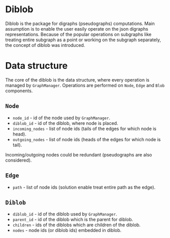
# Diblob

Diblob is the package for digraphs (pseudographs) computations.
Main assumption is to enable the user easily operate on the json digraphs representations. Because of the popular operations on subgraphs like treating entire subgraph as a point or working on the subgraph separately, the concept of diblob was introduced. 

# Data structure

The core of the diblob is the data structure, where every operation is managed by `GraphManager`. Operations are performed on `Node`, `Edge` and `Blob` components. 


<Picture placeholder>


## `Node`
- `node_id` - id of the node used by `GraphManager`. 
- `diblob_id` - id of the diblob, where node is placed.
- `incoming_nodes` - list of node ids (tails of the edges for which node is head).
- `outgoing_nodes` - list of node ids (heads of the edges for which node is tail).

Incoming/outgoing nodes could be redundant (pseudographs are also considered).

## `Edge`
 - `path` - list of node ids (solution enable treat entire path as the edge).

## `Diblob`
- `diblob_id` - id of the diblob used by `GraphManager`.
- `parent_id` - id of the diblob which is the parent for diblob.
- `children` - ids of the diblobs which are children of the diblob.
- `nodes` - node ids (or diblob ids) embedded in diblob.

